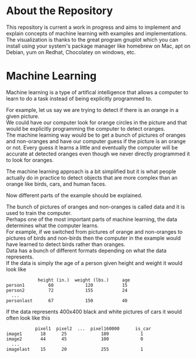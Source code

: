 # About the Repository

This repository is current a work in progress and aims to implement and explain
  concepts of machine learning with examples and implementations.  
The visualization is thanks to the great program gnuplot which you can install
  using your system's package manager like homebrew on Mac, apt on Debian, yum
  on Redhat, Chocolatey on windows, etc.

# Machine Learning

Machine learning is a type of artifical intelligence that allows
  a computer to learn to do a task instead of being explicitly
  programmed to.  

For example, let us say we are trying to detect if there is an orange
  in a given picture.  
We could have our computer look for orange circles in the picture and
  that would be explicitly programming the computer to detect oranges.  
The machine learning way would be to get a bunch of pictures of oranges
  and non-oranges and have our computer guess if the picture is an
  orange or not. Every guess it learns a little and eventually
  the computer will be accurate at detected oranges even though we
  never directly programmed it to look for oranges.

The machine learning approach is a bit simplified but it is what
  people actually do in practice to detect objects that are more
  complex than an orange like birds, cars, and human faces.  

Now different parts of the example should be explained.  

The bunch of pictures of oranges and non-oranges is called data
  and it is used to train the computer.  
Perhaps one of the most important parts of machine learning, the
  data determines what the computer learns.  
For example, if we switched from pictures of orange and non-oranges
  to pictures of birds and non-birds then the computer in the example
  would have learned to detect birds rather than oranges.  
Data has a bunch of different formats depending on what the data
  represents.  
If the data is simply the age of a person given height and weight
  it would look like  
```
            height (in.)  weight (lbs.)     age
person1         60            120           15
person2         72            155           24
  ...
personlast      67            150           40

```
If the data represents 400x400 black and white pictures of cars it
  would often look like this  
```
           pixel1  pixel2  ...  pixel160000      is_car
image1       18      25             180            1
image2       44      45             100            0
  ...
imagelast    15      20             255            1
```

